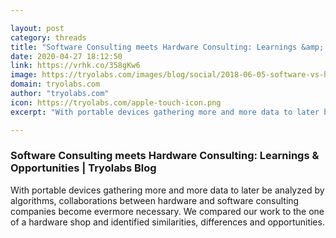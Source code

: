 ```yaml
---

layout: post
category: threads
title: "Software Consulting meets Hardware Consulting: Learnings &amp; Opportunities"
date: 2020-04-27 18:12:50
link: https://vrhk.co/358gKw6
image: https://tryolabs.com/images/blog/social/2018-06-05-software-vs-hardware.be7c0d7b.png
domain: tryolabs.com
author: "tryolabs.com"
icon: https://tryolabs.com/apple-touch-icon.png
excerpt: "With portable devices gathering more and more data to later be analyzed by algorithms, collaborations between hardware and software consulting companies become evermore necessary. We compared our work to the one of a hardware shop and identified similarities, differences and opportunities."

---
```


### Software Consulting meets Hardware Consulting: Learnings &amp; Opportunities | Tryolabs Blog

With portable devices gathering more and more data to later be analyzed by algorithms, collaborations between hardware and software consulting companies become evermore necessary. We compared our work to the one of a hardware shop and identified similarities, differences and opportunities.